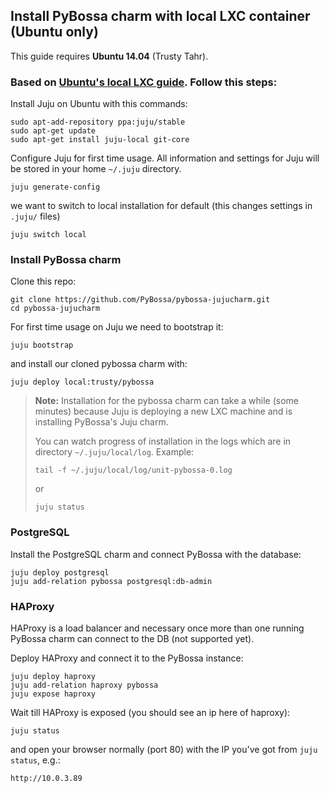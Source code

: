 ## Install PyBossa charm with local LXC container (Ubuntu only)

This guide requires **Ubuntu 14.04** (Trusty Tahr).

### Based on [Ubuntu's local LXC guide](https://juju.ubuntu.com/docs/config-LXC.html). Follow this steps:

Install Juju on Ubuntu with this commands:
```
sudo apt-add-repository ppa:juju/stable
sudo apt-get update
sudo apt-get install juju-local git-core
```

Configure Juju for first time usage. All information and settings for Juju will be stored in your home `~/.juju` directory.
```
juju generate-config
```

we want to switch to local installation for default (this changes settings in `.juju/` files)
```
juju switch local
```

### Install PyBossa charm

Clone this repo:
```
git clone https://github.com/PyBossa/pybossa-jujucharm.git
cd pybossa-jujucharm
```

For first time usage on Juju we need to bootstrap it:
```
juju bootstrap
```
 
and install our cloned pybossa charm with:
```
juju deploy local:trusty/pybossa
```

> **Note:** Installation for the pybossa charm can take a while (some minutes) because Juju is deploying a new LXC machine and is installing PyBossa's Juju charm.
>
> You can watch progress of installation in the logs which are in directory `~/.juju/local/log`. Example:
> ```
> tail -f ~/.juju/local/log/unit-pybossa-0.log
> ```
> or
> ```
> juju status
> ```

### PostgreSQL

Install the PostgreSQL charm and connect PyBossa with the database:
```
juju deploy postgresql
juju add-relation pybossa postgresql:db-admin
```

### HAProxy

HAProxy is a load balancer and necessary once more than one running PyBossa
charm can connect to the DB (not supported yet).

Deploy HAProxy and connect it to the PyBossa instance:
```
juju deploy haproxy
juju add-relation haproxy pybossa
juju expose haproxy
```

Wait till HAProxy is exposed (you should see an ip here of haproxy):
```
juju status
```

and open your browser normally (port 80) with the IP you've got from `juju status`, e.g.:
```
http://10.0.3.89
```
